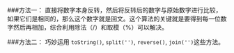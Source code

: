 ###方法一：
直接将数字本身反转，然后将反转后的数字与原始数字进行比较，如果它们是相同的，那么这个数字就是回文。这个算法的关键就是要得到每一位数字然后再相加，综合利用除法（/）和取模（%）可以解决。

###方法二：
巧妙运用 `toString()`, `split('')`, `reverse()`, `join('')`这些方法。